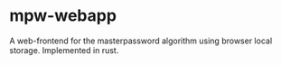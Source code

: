 # mpw-webapp
A web-frontend for the masterpassword algorithm using browser local storage. Implemented in rust.
